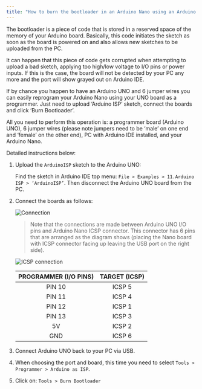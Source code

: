 ```yaml
---
title: "How to burn the bootloader in an Arduino Nano using an Arduino UNO"
---
```


The bootloader is a piece of code that is stored in a reserved space of the memory of your Arduino board. Basically, this code initiates the sketch as soon as the board is powered on and also allows new sketches to be uploaded from the PC.

It can happen that this piece of code gets corrupted when attempting to upload a bad sketch, applying too high/low voltage to I/O pins or power inputs. If this is the case, the board will not be detected by your PC any more and the port will show grayed out on Arduino IDE.

If by chance you happen to have an Arduino UNO and 6 jumper wires you can easily reprogram your Arduino Nano using your UNO board as a programmer. Just need to upload ‘Arduino ISP’ sketch, connect the boards and click ‘Burn Bootloader’.

All you need to perform this operation is: a programmer board (Arduino UNO), 6 jumper wires (please note jumpers need to be ‘male’ on one end and ‘female’ on the other end), PC with Arduino IDE installed, and your Arduino Nano.

Detailed instructions below:

1. Upload the `ArduinoISP` sketch to the Arduino UNO:

   Find the sketch in Arduino IDE top menu: `File > Examples > 11.Arduino ISP > ‘ArduinoISP’`. Then disconnect the Arduino UNO board from the PC.

2. Connect the boards as follows:

   ![Connection](img/uno-to-nano_connection.png)

   > Note that the connections are made between Arduino UNO I/O pins and Arduino Nano ICSP connector. This connector has 6 pins that are arranged as the diagram shows (placing the Nano board with ICSP connector facing up leaving the USB port on the right side).

   ![ICSP connection](img/ICSP_names.png)

   |PROGRAMMER (I/O PINS) | TARGET (ICSP) |
   |:-------------------:|:-----------------:|
   | PIN 10 | ICSP 5 |
   | PIN 11 | ICSP 4 |
   | PIN 12 | ICSP 1 |
   | PIN 13 | ICSP 3 |
   | 5V | ICSP 2 |
   | GND | ICSP 6 |

3. Connect Arduino UNO back to your PC via USB.

4. When choosing the port and board, this time you need to select `Tools > Programmer > Arduino as ISP`.

5. Click on: `Tools > Burn Bootloader`
